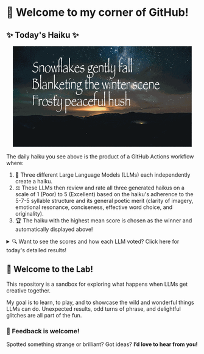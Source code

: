 # 👋 Welcome to my corner of GitHub!

## ✨ Today's Haiku ✨

<p align="center">
  <img src="assets/haiku.gif" alt="Hive Mind - AI Collaboration Concept"/>
</p>

The daily haiku you see above is the product of a GitHub Actions workflow where:

1.  🐝 Three different Large Language Models (LLMs) each independently create a haiku.
2.  ⚖️ These LLMs then review and rate all three generated haikus on a scale of 1 (Poor) to 5 (Excellent) based on the haiku's adherence to the 5-7-5 syllable structure and its general poetic merit (clarity of imagery, emotional resonance, conciseness, effective word choice, and originality).
3.  🏆 The haiku with the highest mean score is chosen as the winner and automatically displayed above!

<details>
<summary>🔍 Want to see the scores and how each LLM voted? Click here for today's detailed results!</summary>

<div id="stats_marker"></div>

| Haiku | Generated By | Rated by `Llama 4 Scout` | Rated by `Llama 3.3` | Rated by `Gemma 2:9B` | Mean Score | Status |
| :---------------------------------------------- | :----------- | :----------------- | :---------------- | :----------------- | :--------- | :-------- |
*Snowflakes gently fall<br>Blanketing the winter scene<br>Frosty peaceful hush* | Llama 4 Scout | 5 / 5 | 5 / 5 | 5 / 5| 5.0 | 🏆 Winner |
*Snowflakes gently fall<br>Blanketing the winter scene<br>Frozen peaceful hush* | Llama 3.3 | 4 / 5 | 5 / 5 | 4 / 5| 4.33 |  |
*Cherry blossoms fall<br>Softly on the temple ground<br>Spring whispers to bloom* | Gemma 2:9B | 3 / 5 | 4 / 5 | 3 / 5| 3.33 |  |
</details>


## 🧪 Welcome to the Lab!

This repository is a sandbox for exploring what happens when LLMs get creative together. 

My  goal is to learn, to play, and to showcase the wild and wonderful things LLMs can do. Unexpected results, odd turns of phrase, and delightful glitches are all part of the fun.

### 💬 Feedback is welcome!

Spotted something strange or brilliant? Got ideas? **I’d love to hear from you!**